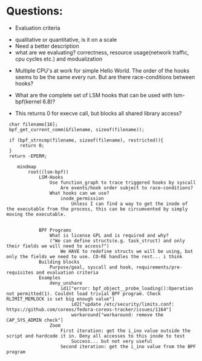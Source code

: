 # Questions:
* Evaluation criteria 
- qualitative or quantitative, is it on a scale
- Need a better description 
- what are we evaluating? correctness, resource usage(network traffic, cpu cycles etc.) and modualization 

* Multiple CPU's at work for simple Hello World. The order of the hooks seems to be the same every run. But are there race-conditions between hooks?



* What are the complete set of LSM hooks that can be used with lsm-bpf(kernel 6.8)?

* This returns 0 for execve call, but blocks all shared library access?
```
 char filename[16];
 bpf_get_current_comm(&filename, sizeof(filename));
    
 if (bpf_strncmp(filename, sizeof(filename), restricted)){
     return 0;
 }
 return -EPERM;
```

``` mermaid
    mindmap
        root((lsm-bpf))
            LSM-Hooks
                Use function_graph to trace triggered hooks by syscall
                    Are events/hook order subject to race-conditions?
                What hooks can we use?
                    inode_permission
                        Unless I can find a way to get the inode of the executable from the process, this can be circumvented by simply moving the executable.
                       
                    
            BPF Programs
                What is license GPL and is required and why?
                ("We can define structs(e.g. task_struct) and only their fields we will need to access?")
                    We HAVE to redefine structs we will be using, but only the fields we need to use. CO-RE handles the rest... i think
            Building blocks
                Purpose/goal, syscall and hook, requirements/pre-requisites and evaluation criteria
            Examples
                deny_unshare
                    id1["error: bpf_object__probe_loading():Operation not permitted(1). Couldnt load trivial BPF program. Check RLIMIT_MEMLOCK is set big enough value"]
                        id2["update /etc/security/limits.conf: https://github.com/coreos/fedora-coreos-tracker/issues/1164"]
                        workaround["workaround: remove the CAP_SYS_ADMIN check"]
                Zoom
                    First iteration: get the i_ino value outside the script and hardcode it in. Deny all accesses to this inode to test
                        Success... but not very useful
                    Second iteration: get the i_ino value from the BPF program

```
